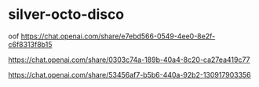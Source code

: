# silver-octo-disco
oof
https://chat.openai.com/share/e7ebd566-0549-4ee0-8e2f-c6f8313f8b15



https://chat.openai.com/share/0303c74a-189b-40a4-8c20-ca27ea419c77

https://chat.openai.com/share/53456af7-b5b6-440a-92b2-130917903356
